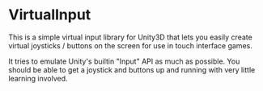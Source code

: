 VirtualInput
======

This is a simple virtual input library for Unity3D that lets you easily create virtual joysticks / buttons on the screen for use in touch interface games.

It tries to emulate Unity's builtin "Input" API as much as possible. You should be able to get a joystick and buttons up and running with very little learning involved.
